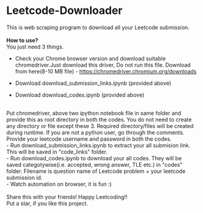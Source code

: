 # Leetcode-Downloader

This is web scraping program to download all your Leetcode submission.<br />
<br />
**How to use?** <br />
You just need 3 things. <br />
- Check your Chrome browser version and download suitable chromedriver.Just download this driver, Do not run this file. Download from here(8-10 MB file) - https://chromedriver.chromium.org/downloads <br />  

- Download download_submission_links.ipynb (provided above)
- Download download_codes.ipynb (provided above)
<br />
Put chromedriver, above two ipython notebook file in same folder and provide this as root directory in both the codes. You do not need to create any directory or file except these 3. Required directory/files will be created during runtime. If you are not a python user, go through the comments. <br />
Provide your leetcode username and password in both the codes. <br />
- Run download_submission_links.ipynb to extract your all submision link. This will be saved in "code_links" folder. <br />
- Run download_codes.ipynb to download your all codes. They will be saved categotywise(i.e. accepted, wrong answer, TLE etc.) in "codes" folder. Filename is question name of Leetcode problem + your leetcode submission id. <br /> 
- Watch automation on browser, it is fun :) <br />

<br />
Share this with your friends! Happy Leetcoding!! <br />
Put a star, if you like this project.
